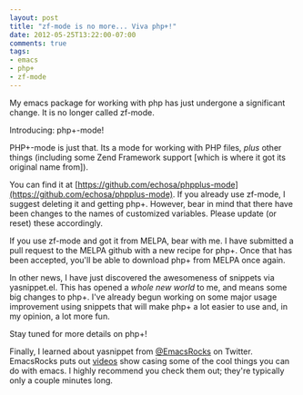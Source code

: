 ```yaml
---
layout: post
title: "zf-mode is no more... Viva php+!"
date: 2012-05-25T13:22:00-07:00
comments: true
tags:
- emacs
- php+
- zf-mode
---
```

My emacs package for working with php has just undergone a significant change. It is no longer called zf-mode.
<!--more-->
Introducing: php+-mode!

PHP+-mode is just that. Its a mode for working with PHP files, *plus* other things (including some Zend Framework support [which is where it got its original name from]).

You can find it at [https://github.com/echosa/phpplus-mode](https://github.com/echosa/phpplus-mode). If you already use zf-mode, I suggest deleting it and getting php+. However, bear in mind that there have been changes to the names of customized variables. Please update (or reset) these accordingly.

If you use zf-mode and got it from MELPA, bear with me. I have submitted a pull request to the MELPA github with a new recipe for php+. Once that has been accepted, you'll be able to download php+ from MELPA once again.

In other news, I have just discovered the awesomeness of snippets via yasnippet.el. This has opened a *whole new world* to me, and means some big changes to php+. I've already begun working on some major usage improvement using snippets that will make php+ a lot easier to use and, in my opinion, a lot more fun.

Stay tuned for more details on php+!

Finally, I learned about yasnippet from [@EmacsRocks](http://twitter.com/#!/emacsrocks) on Twitter. EmacsRocks puts out [videos](http://emacsrocks.com/) show casing some of the cool things you can do with emacs. I highly recommend you check them out; they're typically only a couple minutes long.
